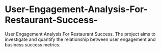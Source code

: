 # User-Engagement-Analysis-For-Restaurant-Success-
User  Engagement Analysis For Restaurant Success.
The project aims to investigate and quantify the relationship between user engagement and business success metrics.
